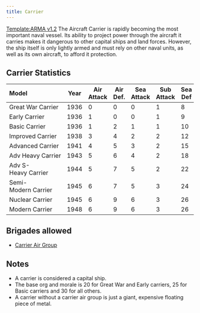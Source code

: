 ```yaml
---
title: Carrier
---
```

 [Template:ARMA v1.2](/wiki/index.php?title=Template:ARMA_v1.2&action=edit&redlink=1 "Template:ARMA v1.2 (page does not exist)") The Aircraft Carrier is rapidly becoming the most important naval vessel. Its ability to project power through the aircraft it carries makes it dangerous to other capital ships and land forces. However, the ship itself is only lightly armed and must rely on other naval units, as well as its own aircraft, to afford it protection.

Carrier Statistics
------------------

| Model | Year | Air Attack | Air Def. | Sea Attack | Sub Attack | Sea Def | Shore Bombard | Distance | Visi-bility | Surface Detect | Sub Detect | Air Detect | Cost | Build-time | Man-power | Max Speed | Supply Cons. | Fuel Cons. | Range |
| :-- | --- | --- | --- | --- | --- | --- | --- | --- | --- | --- | --- | --- | --- | --- | --- | --- | --- | --- | --- |
| Great War Carrier | 1936 | 0 | 0 | 0 | 1 | 8 | 0 | 0.05 | 100 | 1 | 1 | 2 | 5.0 | 547 | 1.0 | 18 | 0.90 | 1.00 | 2000 |
| Early Carrier | 1936 | 1 | 0 | 0 | 1 | 9 | 0 | 0.05 | 100 | 1 | 1 | 2 | 5.0 | 650 | 1.0 | 18 | 1.10 | 1.00 | 2500 |
| Basic Carrier | 1936 | 1 | 2 | 1 | 1 | 10 | 0 | 0.05 | 100 | 1 | 1 | 2 | 6.0 | 730 | 2.0 | 22 | 1.30 | 1.00 | 3000 |
| Improved Carrier | 1938 | 3 | 4 | 2 | 2 | 12 | 1 | 0.05 | 100 | 1 | 1 | 2 | 7.0 | 730 | 2.0 | 28 | 1.50 | 1.00 | 3500 |
| Advanced Carrier | 1941 | 4 | 5 | 3 | 2 | 15 | 1 | 0.05 | 100 | 1 | 1 | 3 | 8.0 | 730 | 2.0 | 30 | 1.70 | 1.00 | 4000 |
| Adv Heavy Carrier | 1943 | 5 | 6 | 4 | 2 | 18 | 1 | 0.05 | 100 | 1 | 1 | 4 | 10.0 | 810 | 3.0 | 30 | 2.00 | 1.50 | 4000 |
| Adv S-Heavy Carrier | 1944 | 5 | 7 | 5 | 2 | 22 | 1 | 0.05 | 100 | 1 | 1 | 4 | 11.0 | 920 | 3.0 | 30 | 2.30 | 2.00 | 4000 |
| Semi-Modern Carrier | 1945 | 6 | 7 | 5 | 3 | 24 | 2 | 0.05 | 100 | 1 | 1 | 5 | 12.0 | 920 | 3.0 | 32 | 2.50 | 2.00 | 4500 |
| Nuclear Carrier | 1945 | 6 | 9 | 6 | 3 | 26 | 2 | 0.05 | 100 | 1 | 1 | 5 | 14.0 | 950 | 3.0 | 34 | 3.50 | 0.00 | 8000 |
| Modern Carrier | 1948 | 6 | 9 | 6 | 3 | 26 | 2 | 0.05 | 100 | 1 | 1 | 5 | 13.0 | 930 | 3.0 | 34 | 2.50 | 2.00 | 4500 |

Brigades allowed
----------------

*   [Carrier Air Group](/wiki/Carrier_Air_Group "Carrier Air Group")

Notes
-----

*   A carrier is considered a capital ship.
*   The base org and morale is 20 for Great War and Early carriers, 25 for Basic carriers and 30 for all others.
*   A carrier without a carrier air group is just a giant, expensive floating piece of metal.